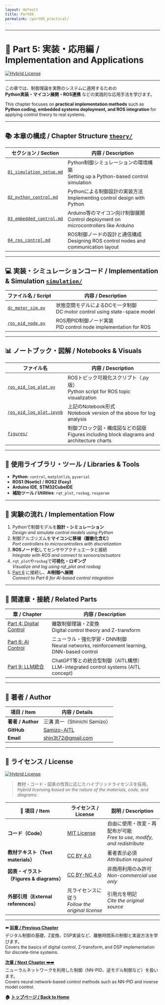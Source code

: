 ```yaml
---
layout: default
title: Part05
permalink: /part05_practical/
---
```


---

# 🧪 Part 5: 実装・応用編 / Implementation and Applications
[![Hybrid License](https://img.shields.io/badge/license-Hybrid-blueviolet)](#-ライセンス--license)

---

この章では、制御理論を実際のシステムに適用するための  
**Python実装・マイコン展開・ROS連携** などの実践的な応用手法を学びます。

This chapter focuses on **practical implementation methods** such as  
**Python coding, embedded systems deployment, and ROS integration** for applying control theory to real systems.

---

## 📚 **本章の構成 / Chapter Structure** [`theory/`](https://samizo-aitl.github.io/EduController/part05_practical/theory/)

| **セクション / Section** | **内容 / Description** |
|--------------------------|-------------------------|
| [`01_simulation_setup.md`](https://samizo-aitl.github.io/EduController/part05_practical/theory/01_simulation_setup.html) | Python制御シミュレーションの環境構築<br>Setting up a Python-based control simulation |
| [`02_python_control.md`](https://samizo-aitl.github.io/EduController/part05_practical/theory/02_python_control.html) | Pythonによる制御設計の実装方法<br>Implementing control design with Python |
| [`03_embedded_control.md`](https://samizo-aitl.github.io/EduController/part05_practical/theory/03_embedded_control.html) | Arduino等のマイコン向け制御展開<br>Control deployment on microcontrollers like Arduino |
| [`04_ros_control.md`](https://samizo-aitl.github.io/EduController/part05_practical/theory/04_ros_control.html) | ROS制御ノードの設計と通信構成<br>Designing ROS control nodes and communication layout |

---

## 💻 **実装・シミュレーションコード / Implementation & Simulation** [`simulation/`](https://samizo-aitl.github.io/EduController/part05_practical/simulation/)

| **ファイル名 / Script** | **内容 / Description** |
|--------------------------|-------------------------|
| [`dc_motor_sim.py`](https://samizo-aitl.github.io/EduController/part05_practical/simulation/dc_motor_sim.py) | 状態空間モデルによるDCモータ制御<br>DC motor control using state-space model |
| [`ros_pid_node.py`](https://samizo-aitl.github.io/EduController/part05_practical/simulation/ros_pid_node.py) | ROS用PID制御ノード実装<br>PID control node implementation for ROS |

---

## 📊 **ノートブック・図解 / Notebooks & Visuals**

| **ファイル名** | **内容 / Description** |
|----------------|-------------------------|
| [`ros_pid_log_plot.py`](https://samizo-aitl.github.io/EduController/part05_practical/notebooks/ros_pid_log_plot.py) | ROSトピック可視化スクリプト（.py版）<br>Python script for ROS topic visualization |
| [`ros_pid_log_plot.ipynb`](https://samizo-aitl.github.io/EduController/part05_practical/notebooks/ros_pid_log_plot.ipynb) | 上記のNotebook形式<br>Notebook version of the above for log analysis |
| [`figures/`](https://samizo-aitl.github.io/EduController/part05_practical/figures/) | 制御ブロック図・構成図などの図版<br>Figures including block diagrams and architecture charts |

---

## 🔧 **使用ライブラリ・ツール / Libraries & Tools**

- **Python**: `control`, `matplotlib`, `pyserial`  
- **ROS1 (Noetic)** / **ROS2 (Foxy)**  
- **Arduino IDE**, **STM32CubeIDE**  
- **補助ツール / Utilities**: `rqt_plot`, `rosbag`, `rosparam`

---

## 🧪 **実験の流れ / Implementation Flow**

1. Pythonで制御モデルを**設計・シミュレーション**  
   *Design and simulate control models using Python*  
2. 制御アルゴリズムを**マイコンに移植（離散化含む）**  
   *Port controllers to microcontrollers with discretization*  
3. **ROSノード化**してセンサやアクチュエータと接続  
   *Integrate with ROS and connect to sensors/actuators*  
4. `rqt_plot`や`rosbag`で**可視化・ロギング**  
   *Visualize and log using rqt_plot and rosbag*  
5. [Part 6](https://samizo-aitl.github.io/EduController/part06_ai/) に接続し、**AI制御へ展開**  
   *Connect to Part 6 for AI-based control integration*

---

## 🔗 **関連章・接続 / Related Parts**

| **章 / Chapter** | **内容 / Description** |
|------------------|-------------------------|
| [Part 4: Digital Control](https://samizo-aitl.github.io/EduController/part04_digital/) | 離散制御理論・Z変換<br>Digital control theory and Z-transform |
| [Part 6: AI Control](https://samizo-aitl.github.io/EduController/part06_ai/) | ニューラル・強化学習・DNN制御<br>Neural networks, reinforcement learning, DNN-based control |
| [Part 9: LLM統合](https://samizo-aitl.github.io/EduController/part09_llm/) | ChatGPT等との統合型制御（AITL構想）<br>LLM-integrated control systems (AITL concept) |

---

## 👤 **著者 / Author**

| **項目 / Item** | **内容 / Details** |
|------------------|---------------------|
| **著者 / Author** | 三溝 真一（Shinichi Samizo） |
| **GitHub** | [Samizo-AITL](https://github.com/Samizo-AITL) |
| **Email** | [shin3t72@gmail.com](mailto:shin3t72@gmail.com) |

---

## 📄 **ライセンス / License**
[![Hybrid License](https://img.shields.io/badge/license-Hybrid-blueviolet)](#-ライセンス--license)  

> 教材・コード・図表の性質に応じたハイブリッドライセンスを採用。  
> *Hybrid licensing based on the nature of the materials, code, and diagrams.*

| 📌 項目 / Item | ライセンス / License | 説明 / Description |
|------|------|------|
| **コード（Code）** | [MIT License](https://opensource.org/licenses/MIT) | 自由に使用・改変・再配布が可能<br>*Free to use, modify, and redistribute* |
| **教材テキスト（Text materials）** | [CC BY 4.0](https://creativecommons.org/licenses/by/4.0/) | 著者表示必須<br>*Attribution required* |
| **図表・イラスト（Figures & diagrams）** | [CC BY-NC 4.0](https://creativecommons.org/licenses/by-nc/4.0/) | 非商用利用のみ許可<br>*Non-commercial use only* |
| **外部引用（External references）** | 元ライセンスに従う<br>*Follow the original license* | 引用元を明記<br>*Cite the original source* |

---

**⬅️ [前章 / Previous Chapter](https://samizo-aitl.github.io/EduController/part04_digital/)**  
デジタル制御の基礎、Z変換、DSP実装など、離散時間系の制御と実装方法を学びます。  
Covers the basics of digital control, Z-transform, and DSP implementation for discrete-time systems.

**[次章 / Next Chapter ➡️➡️](https://samizo-aitl.github.io/EduController/part06_nn_control/)**  
ニューラルネットワークを利用した制御（NN-PID、逆モデル制御など）を扱います。  
Covers neural network-based control methods such as NN-PID and inverse model control.

**🏠 [トップページ / Back to Home](https://samizo-aitl.github.io/EduController/)**
